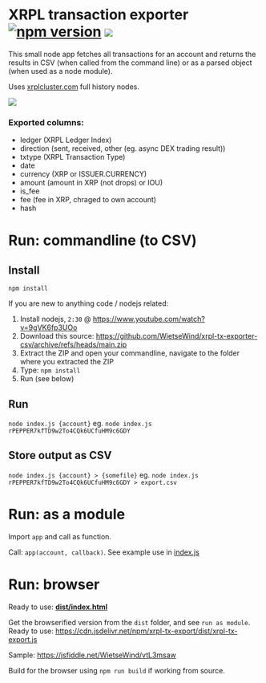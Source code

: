 # XRPL transaction exporter [![npm version](https://badge.fury.io/js/xrpl-tx-export.svg)](https://badge.fury.io/js/xrpl-tx-export) [![](https://data.jsdelivr.com/v1/package/npm/xrpl-tx-export/badge)](https://cdn.jsdelivr.net/npm/xrpl-tx-export/dist/xrpl-tx-export.js)

This small node app fetches all transactions for an account and returns the results in CSV (when called from the command line) or as a parsed object (when used as a node module).

Uses [xrplcluster.com](https://xrplcluster.com) full history nodes.

![](https://s3.gifyu.com/images/giff47d82669761cede.gif)

### Exported columns:

- ledger (XRPL Ledger Index)
- direction (sent, received, other (eg. async DEX trading result))
- txtype (XRPL Transaction Type)
- date
- currency (XRP or ISSUER.CURRENCY)
- amount (amount in XRP (not drops) or IOU)
- is_fee
- fee (fee in XRP, chraged to own account)
- hash

# Run: commandline (to CSV)

## Install

`npm install`

If you are new to anything code / nodejs related:

1. Install nodejs, `2:30` @ https://www.youtube.com/watch?v=9gVK6fp3UOo
2. Download this source: https://github.com/WietseWind/xrpl-tx-exporter-csv/archive/refs/heads/main.zip
3. Extract the ZIP and open your commandline, navigate to the folder where you extracted the ZIP
4. Type: `npm install`
5. Run (see below)

## Run

`node index.js {account}`
eg.
`node index.js rPEPPER7kfTD9w2To4CQk6UCfuHM9c6GDY`

## Store output as CSV

`node index.js {account} > {somefile}`
eg.
`node index.js rPEPPER7kfTD9w2To4CQk6UCfuHM9c6GDY > export.csv`

# Run: as a module

Import `app` and call as function.

Call: `app(account, callback)`. See example use in [index.js](https://github.com/WietseWind/xrpl-tx-exporter-csv/blob/main/index.js)

# Run: browser

Ready to use: **[dist/index.html](https://htmlpreview.github.io/?https://github.com/WietseWind/xrpl-tx-exporter-csv/blob/main/dist/index.html)**

Get the browserified version from the `dist` folder, and see `run as module`.
Ready to use: https://cdn.jsdelivr.net/npm/xrpl-tx-export/dist/xrpl-tx-export.js

Sample:
https://jsfiddle.net/WietseWind/vtL3msaw

Build for the browser using `npm run build` if working from source.
